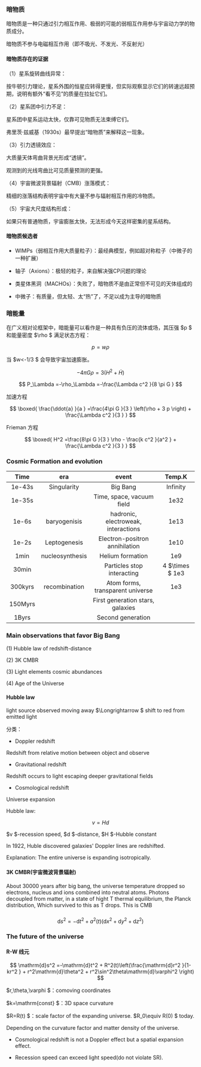 ### 暗物质

暗物质是一种只通过引力相互作用、极弱的可能的弱相互作用参与宇宙动力学的物质成分。

暗物质不参与电磁相互作用（即不吸光、不发光、不反射光）

#### 暗物质存在的证据

（1）星系旋转曲线异常：

按牛顿引力理论，星系外围的恒星应转得更慢，但实际观察显示它们的转速远超预期，说明有额外“看不见”的质量在拉扯它们。

（2）星系团中引力不足：

星系团中星系运动太快，仅靠可见物质无法束缚它们。

弗里茨·兹威基（1930s）最早提出“暗物质”来解释这一现象。

（3）引力透镜效应：

大质量天体弯曲背景光形成“透镜”。

观测到的光线弯曲比可见质量预测的更强。

（4）宇宙微波背景辐射（CMB）涨落模式：

精细的涨落结构表明宇宙中有大量不参与辐射相互作用的冷物质。

（5）宇宙大尺度结构形成：

如果只有普通物质，宇宙膨胀太快，无法形成今天这样密集的星系结构。

#### 暗物质候选者

- WIMPs（弱相互作用大质量粒子）：最经典模型，例如超对称粒子（中微子的一种扩展）

- 轴子（Axions）：极轻的粒子，来自解决强CP问题的理论

- 类星体黑洞（MACHOs）：失败了，暗物质不是由正常但不可见的天体组成的

- 中微子：有质量，但太轻、太“热”了，不足以成为主导的暗物质

### 暗能量

在广义相对论框架中，暗能量可以看作是一种具有负压的流体或场，其压强 $p $ 和能量密度 $\rho $ 满足状态方程：

$$
p = w \rho
$$

当 $w<-1/3 $ 会导致宇宙加速膨胀。

$$
-4\pi G \rho
=3\left(H^2+\dot{H} \right)
$$

$$
P_\Lambda
=-\rho_\Lambda
=-\frac{\Lambda c^2 }{8 \pi G } 
$$

加速方程

$$
\boxed{
\frac{\ddot{a} }{a } 
=\frac{4\pi G }{3 } \left(\rho + 3 p \right) + \frac{\Lambda c^2 }{3 } 
}
$$

Frieman 方程

$$
\boxed{
H^2
=\frac{8\pi G }{3 } \rho - \frac{k c^2 }{a^2 } + \frac{\Lambda c^2 }{3 } 
}
$$

### Cosmic Formation and evolution

|Time|era|event|Temp.K|
|:---:|:---:|:---:|:---:|
|1e-43s|Singularity|Big Bang|Infinity|
|1e-35s||Time, space, vacuum field|1e32|
|1e-6s|baryogenisis|hadronic, electroweak, interactions|1e13|
|1e-2s|Leptogenesis|Electron-positron annihilation|1e10|
|1min|nucleosynthesis|Helium formation|1e9|
|30min||Particles stop interacting|4 $\times $ 1e3|
|300kyrs|recombination|Atom forms, transparent universe|1e3|
|150Myrs||First generation stars, galaxies||
|1Byrs||Second generation||

### Main observations that favor Big Bang

(1) Hubble law of redshift-distance

(2) 3K CMBR

(3) Light elements cosmic abundances

(4) Age of the Universe

#### Hubble law

light source observed moving away $\Longrightarrow $ shift to red from emitted light

分类：

- Doppler redshift

Redshift from relative motion between object and observe

- Gravitational redshift

Redshift occurs to light escaping deeper gravitational fields

- Cosmological redshift

Universe expansion

Hubble law:

$$
v = H d
$$

$v $-recession speed, $d $-distance, $H $-Hubble constant

In 1922, Huble discovered galaxies' Doppler lines are redshifted.

Explanation: The entire universe is expanding isotropically.

#### 3K CMBR(宇宙微波背景辐射)

About 30000 years after big bang, the universe temperature dropped so electrons, nucleus and ions combined into neutral atoms. Photons decoupled from matter, in a state of hight T thermal equilibrium, the Planck distribution, Which survived to this as T drops. This is CMB

### 

$$
\mathrm{d}s^2
=-\mathrm{d}t^2 + a^2(t)\left(\mathrm{d}x^2+\mathrm{d}y^2+\mathrm{d}z^2 \right)
$$

### The future of the universe

#### R-W 线元

$$
\mathrm{d}s^2
=-\mathrm{d}t^2 + R^2(t)\left(\frac{\mathrm{d}r^2 }{1-kr^2 } + r^2\mathrm{d}\theta^2 + r^2\sin^2\theta\mathrm{d}\varphi^2 \right)
$$

$r,\theta,\varphi $：comoving coordinates

$k=\mathrm{const} $：3D space curvature

$R=R(t) $：scale factor of the expanding universe. $R_0\equiv R(0) $ today.

Depending on the curvature factor and matter density of the universe.

- Cosmological redshift is not a Doppler effect but a spatial expansion effect.

- Recession speed can exceed light speed(do not violate SR).